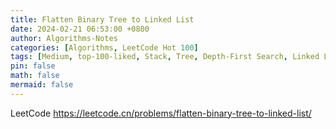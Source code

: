 ```yaml
---
title: Flatten Binary Tree to Linked List
date: 2024-02-21 06:53:00 +0800
author: Algorithms-Notes
categories: [Algorithms, LeetCode Hot 100]
tags: [Medium, top-100-liked, Stack, Tree, Depth-First Search, Linked List, Binary Tree]
pin: false
math: false
mermaid: false
---
```


LeetCode <https://leetcode.cn/problems/flatten-binary-tree-to-linked-list/>
